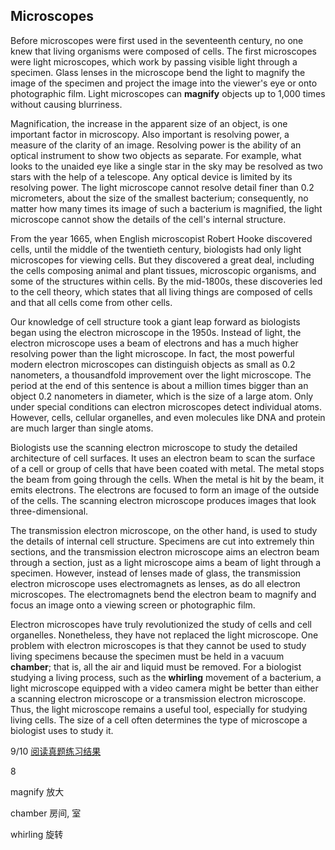 ## Microscopes

Before microscopes were first used in the seventeenth century, no one knew that living organisms were composed of cells. The first microscopes were light microscopes, which work by passing visible light through a specimen. Glass lenses in the microscope bend the light to magnify the image of the specimen and project the image into the viewer's eye or onto photographic film. Light microscopes can **magnify** objects up to 1,000 times without causing blurriness.

Magnification, the increase in the apparent size of an object, is one important factor in microscopy. Also important is resolving power, a measure of the clarity of an image. Resolving power is the ability of an optical instrument to show two objects as separate. For example, what looks to the unaided eye like a single star in the sky may be resolved as two stars with the help of a telescope. Any optical device is limited by its resolving power. The light microscope cannot resolve detail finer than 0.2 micrometers, about the size of the smallest bacterium; consequently, no matter how many times its image of such a bacterium is magnified, the light microscope cannot show the details of the cell's internal structure.

From the year 1665, when English microscopist Robert Hooke discovered cells, until the middle of the twentieth century, biologists had only light microscopes for viewing cells. But they discovered a great deal, including the cells composing animal and plant tissues, microscopic organisms, and some of the structures within cells. By the mid-1800s, these discoveries led to the cell theory, which states that all living things are composed of cells and that all cells come from other cells.

Our knowledge of cell structure took a giant leap forward as biologists began using the electron microscope in the 1950s. Instead of light, the electron microscope uses a beam of electrons and has a much higher resolving power than the light microscope. In fact, the most powerful modern electron microscopes can distinguish objects as small as 0.2 nanometers, a thousandfold improvement over the light microscope. The period at the end of this sentence is about a million times bigger than an object 0.2 nanometers in diameter, which is the size of a large atom. Only under special conditions can electron microscopes detect individual atoms. However, cells, cellular organelles, and even molecules like DNA and protein are much larger than single atoms.

Biologists use the scanning electron microscope to study the detailed architecture of cell surfaces. It uses an electron beam to scan the surface of a cell or group of cells that have been coated with metal. The metal stops the beam from going through the cells. When the metal is hit by the beam, it emits electrons. The electrons are focused to form an image of the outside of the cells. The scanning electron microscope produces images that look three-dimensional.

The transmission electron microscope, on the other hand, is used to study the details of internal cell structure. Specimens are cut into extremely thin sections, and the transmission electron microscope aims an electron beam through a section, just as a light microscope aims a beam of light through a specimen. However, instead of lenses made of glass, the transmission electron microscope uses electromagnets as lenses, as do all electron microscopes. The electromagnets bend the electron beam to magnify and focus an image onto a viewing screen or photographic film.

Electron microscopes have truly revolutionized the study of cells and cell organelles. Nonetheless, they have not replaced the light microscope. One problem with electron microscopes is that they cannot be used to study living specimens because the specimen must be held in a vacuum **chamber**; that is, all the air and liquid must be removed. For a biologist studying a living process, such as the **whirling** movement of a bacterium, a light microscope equipped with a video camera might be better than either a scanning electron microscope or a transmission electron microscope. Thus, the light microscope remains a useful tool, especially for studying living cells. The size of a cell often determines the type of microscope a biologist uses to study it.

9/10 [阅读真题练习结果](https://toefl.kmf.com/reading/result/166139790634885490)

8

magnify                                 放大

chamber                                 房间, 室

whirling                                     旋转

